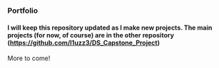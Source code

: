 ### Portfolio
#### I will keep this repository updated as I make new projects. The main projects (for now, of course) are in the other repository (https://github.com/l1uzz3/DS_Capstone_Project) 
More to come!
